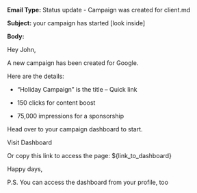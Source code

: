 **Email Type:** Status update - Campaign was created for client.md

**Subject:** your campaign has started [look inside]

**Body:**

Hey John,

A new campaign has been created for Google.

Here are the details:

-  “Holiday Campaign” is the title – Quick link
    
-  150 clicks for content boost
    
-  75,000 impressions for a sponsorship
    
Head over to your campaign dashboard to start.

Visit Dashboard

Or copy this link to access the page: ${link_to_dashboard}


Happy days,

P.S. You can access the dashboard from your profile, too
